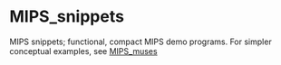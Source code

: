 # MIPS_snippets
MIPS snippets; functional, compact MIPS demo programs.
For simpler conceptual examples, see [MIPS_muses](https://github.com/Caleb-Shepard/MIPS_muses)
